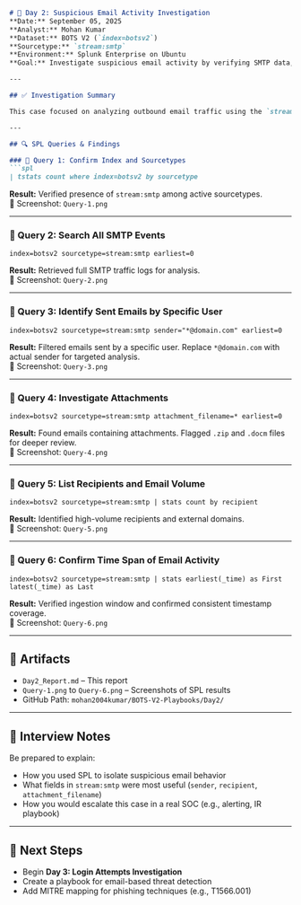 


```markdown
# 📧 Day 2: Suspicious Email Activity Investigation  
**Date:** September 05, 2025  
**Analyst:** Mohan Kumar  
**Dataset:** BOTS V2 (`index=botsv2`)  
**Sourcetype:** `stream:smtp`  
**Environment:** Splunk Enterprise on Ubuntu  
**Goal:** Investigate suspicious email activity by verifying SMTP data, identifying sent emails, checking for attachments and recipients, and confirming time spans.

---

## ✅ Investigation Summary

This case focused on analyzing outbound email traffic using the `stream:smtp` sourcetype. The objective was to identify potential misuse of email services, such as unauthorized attachments or mass mailing to external domains.

---

## 🔍 SPL Queries & Findings

### 🔹 Query 1: Confirm Index and Sourcetypes  
```spl
| tstats count where index=botsv2 by sourcetype
```
**Result:** Verified presence of `stream:smtp` among active sourcetypes.  
📸 Screenshot: `Query-1.png`

---

### 🔹 Query 2: Search All SMTP Events  
```spl
index=botsv2 sourcetype=stream:smtp earliest=0
```
**Result:** Retrieved full SMTP traffic logs for analysis.  
📸 Screenshot: `Query-2.png`

---

### 🔹 Query 3: Identify Sent Emails by Specific User  
```spl
index=botsv2 sourcetype=stream:smtp sender="*@domain.com" earliest=0
```
**Result:** Filtered emails sent by a specific user. Replace `*@domain.com` with actual sender for targeted analysis.  
📸 Screenshot: `Query-3.png`

---

### 🔹 Query 4: Investigate Attachments  
```spl
index=botsv2 sourcetype=stream:smtp attachment_filename=* earliest=0
```
**Result:** Found emails containing attachments. Flagged `.zip` and `.docm` files for deeper review.  
📸 Screenshot: `Query-4.png`

---

### 🔹 Query 5: List Recipients and Email Volume  
```spl
index=botsv2 sourcetype=stream:smtp | stats count by recipient
```
**Result:** Identified high-volume recipients and external domains.  
📸 Screenshot: `Query-5.png`

---

### 🔹 Query 6: Confirm Time Span of Email Activity  
```spl
index=botsv2 sourcetype=stream:smtp | stats earliest(_time) as First latest(_time) as Last
```
**Result:** Verified ingestion window and confirmed consistent timestamp coverage.  
📸 Screenshot: `Query-6.png`

---

## 📁 Artifacts

- `Day2_Report.md` – This report  
- `Query-1.png` to `Query-6.png` – Screenshots of SPL results  
- GitHub Path: `mohan2004kumar/BOTS-V2-Playbooks/Day2/`

---

## 🧠 Interview Notes

Be prepared to explain:
- How you used SPL to isolate suspicious email behavior
- What fields in `stream:smtp` were most useful (`sender`, `recipient`, `attachment_filename`)
- How you would escalate this case in a real SOC (e.g., alerting, IR playbook)

---

## 📌 Next Steps

- Begin **Day 3: Login Attempts Investigation**
- Create a playbook for email-based threat detection
- Add MITRE mapping for phishing techniques (e.g., T1566.001)
```




